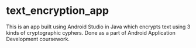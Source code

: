 # text_encryption_app
This is an app built using Android Studio in Java which encrypts text using 3 kinds of cryptographic cyphers. Done as a part of Android Application Development coursework.
